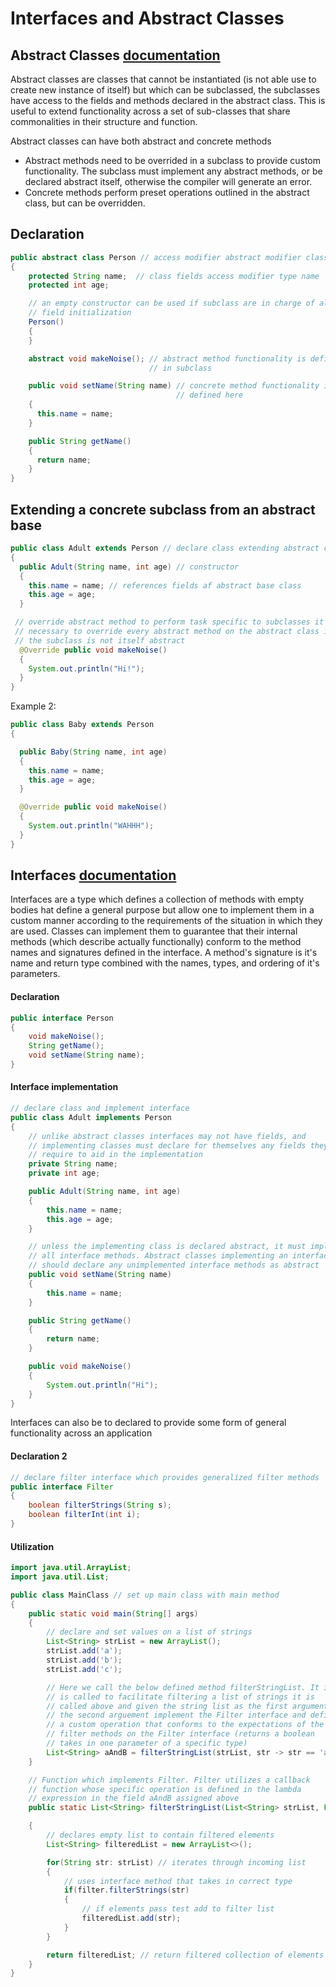# Interfaces and Abstract Classes

## Abstract Classes [documentation](https://docs.oracle.com/javase/tutorial/java/IandI/abstract.html)

Abstract classes are classes that cannot be instantiated (is not able
use to create new instance of itself) but which can be subclassed, the
subclasses have access to the fields and methods declared in the
abstract class. This is useful to extend functionality across a set of
sub-classes that share commonalities in their structure and function.

Abstract classes can have both abstract and concrete methods
- Abstract methods need to be overrided in a subclass to provide
  custom functionality. The subclass must implement any abstract
  methods, or be declared abstract itself, otherwise the compiler will
  generate an error.
- Concrete methods perform preset operations outlined in the abstract
  class, but can be overridden.

## Declaration

```java
public abstract class Person // access modifier abstract modifier class name
{
    protected String name;  // class fields access modifier type name
    protected int age;

    // an empty constructor can be used if subclass are in charge of all
    // field initialization
    Person()
    {
    }

    abstract void makeNoise(); // abstract method functionality is defined
                               // in subclass

    public void setName(String name) // concrete method functionality is
                                     // defined here
    {
      this.name = name;
    }

    public String getName()
    {
      return name;
    }
}
```

## Extending a concrete subclass from an abstract base

```java
public class Adult extends Person // declare class extending abstract class
{
  public Adult(String name, int age) // constructor
  {
    this.name = name; // references fields af abstract base class
    this.age = age;
  }

 // override abstract method to perform task specific to subclasses it is
 // necessary to override every abstract method on the abstract class if
 // the subclass is not itself abstract
  @Override public void makeNoise()
  {
    System.out.println("Hi!");
  }
}
```

Example 2:

```java
public class Baby extends Person
{

  public Baby(String name, int age)
  {
    this.name = name;
    this.age = age;
  }

  @Override public void makeNoise()
  {
    System.out.println("WAHHH");
  }
}
```

## Interfaces [documentation](https://docs.oracle.com/javase/tutorial/java/concepts/interface.html)

Interfaces are a type which defines a collection of methods with empty bodies
hat define a general purpose but allow one to implement them in a custom manner
according to the requirements of the situation in which they are used. Classes
can implement them to guarantee that their internal methods (which describe
actually functionally) conform to the method names and signatures defined in the
interface. A method's signature is it's name and return type combined with the
names, types, and ordering of it's parameters.

#### Declaration

```java
public interface Person
{
    void makeNoise();
    String getName();
    void setName(String name);
}
```

#### Interface implementation

```java
// declare class and implement interface
public class Adult implements Person
{
    // unlike abstract classes interfaces may not have fields, and
    // implementing classes must declare for themselves any fields they
    // require to aid in the implementation
    private String name;
    private int age;

    public Adult(String name, int age)
    {
        this.name = name;
        this.age = age;
    }

    // unless the implementing class is declared abstract, it must implement
    // all interface methods. Abstract classes implementing an interface
    // should declare any unimplemented interface methods as abstract
    public void setName(String name)
    {
        this.name = name;
    }

    public String getName()
    {
        return name;
    }

    public void makeNoise()
    {
        System.out.println("Hi");
    }
}
```

Interfaces can also be to declared to provide some form of general
functionality across an application

#### Declaration 2

```java
// declare filter interface which provides generalized filter methods
public interface Filter
{
    boolean filterStrings(String s);
    boolean filterInt(int i);
}
```

#### Utilization

```java
import java.util.ArrayList;
import java.util.List;

public class MainClass // set up main class with main method
{
    public static void main(String[] args)
    {
        // declare and set values on a list of strings
        List<String> strList = new ArrayList();
        strList.add('a');
        strList.add('b');
        strList.add('c');

        // Here we call the below defined method filterStringList. It is
        // is called to facilitate filtering a list of strings it is
        // called above and given the string list as the first argument
        // the second arguement implement the Filter interface and define
        // a custom operation that conforms to the expectations of the
        // filter methods on the Filter interface (returns a boolean
        // takes in one parameter of a specific type)
        List<String> aAndB = filterStringList(strList, str -> str == 'a' || str == 'b');
    }

    // Function which implements Filter. Filter utilizes a callback
    // function whose specific operation is defined in the lambda
    // expression in the field aAndB assigned above
    public static List<String> filterStringList(List<String> strList, Filter filter)

    {
        // declares empty list to contain filtered elements
        List<String> filteredList = new ArrayList<>();

        for(String str: strList) // iterates through incoming list
        {
            // uses interface method that takes in correct type
            if(filter.filterStrings(str)
            {
                // if elements pass test add to filter list
                filteredList.add(str);
            }
        }

        return filteredList; // return filtered collection of elements
    }
}
```
